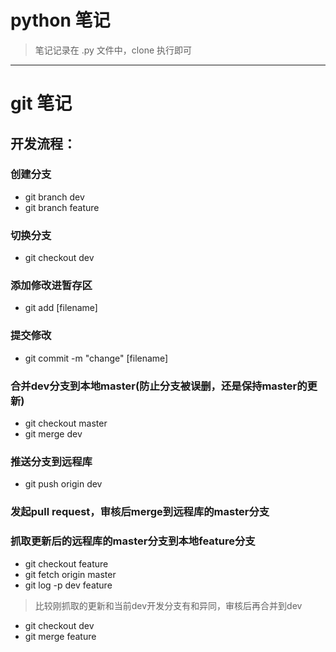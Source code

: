 # python 笔记

> 笔记记录在 .py 文件中，clone 执行即可

***

# git 笔记

## 开发流程：

### 创建分支
 - git branch dev
 - git branch feature
 
### 切换分支
 - git checkout dev
 
### 添加修改进暂存区
 - git add [filename]
 
### 提交修改
 - git commit -m "change" [filename]
 
### 合并dev分支到本地master(防止分支被误删，还是保持master的更新)
 - git checkout master
 - git merge dev
 
### 推送分支到远程库
 - git push origin dev
 
### 发起pull request，审核后merge到远程库的master分支

### 抓取更新后的远程库的master分支到本地feature分支
 - git checkout feature 
 - git fetch origin master
 - git log -p dev feature
 
> 比较刚抓取的更新和当前dev开发分支有和异同，审核后再合并到dev
 - git checkout dev
 - git merge feature